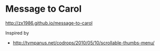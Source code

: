 Message to Carol
================

http://zx1986.github.io/message-to-carol

Inspired by

- http://tympanus.net/codrops/2010/05/10/scrollable-thumbs-menu/
